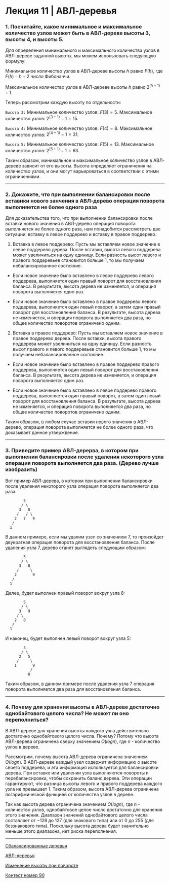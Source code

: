 # Лекция 11 | АВЛ-деревья

### 1. Посчитайте, какое минимальное и максимальное количество узлов может быть в АВЛ-дереве высоты 3, высоты 4, и высоты 5.

Для определения минимального и максимального количества узлов в АВЛ-дереве заданной высоты, мы можем использовать следующую формулу:

Минимальное количество узлов в АВЛ-дереве высоты $h$ равно $F(h)$, где $F(h) - h+2$ число Фибоначчи.

Максимальное количество узлов в АВЛ-дереве высоты $h$ равно $2^(h+1) - 1$.

Теперь рассмотрим каждую высоту по отдельности:

`Высота 3:`
Минимальное количество узлов: $F(3) = 5$.
Максимальное количество узлов: $2^(3+1) - 1 = 15$.

`Высота 4:`
Минимальное количество узлов: $F(4) = 8$.
Максимальное количество узлов: $2^(4+1) - 1 = 31$.

`Высота 5:`
Минимальное количество узлов: $F(5) = 13$.
Максимальное количество узлов: $2^(5+1) - 1 = 63$.

Таким образом, минимальное и максимальное количество узлов в АВЛ-дереве зависит от его высоты. Высота определяет ограничения на количество узлов, и они могут варьироваться в соответствии с этими ограничениями.

---

### 2. Докажите, что при выполнении балансировки после вставнки нового занчения в АВЛ-дерево операция поворота выполняется не более одного раза

Для доказательства того, что при выполнении балансировки после вставки нового значения в АВЛ-дерево операция поворота выполняется не более одного раза, нам понадобится рассмотреть две ситуации: вставку в левое поддерево и вставку в правое поддерево.

1. Вставка в левое поддерево:
Пусть мы вставляем новое значение в левое поддерево дерева. После вставки, высота левого поддерева может увеличиться на одну единицу. Если разность высот левого и правого поддеревьев становится больше 1, то мы получаем небалансированное состояние.

+ Если новое значение было вставлено в левое поддерево левого поддерева, выполняется один правый поворот для восстановления баланса. В результате, высота дерева не изменяется, и операция поворота выполняется один раз.

+ Если новое значение было вставлено в правое поддерево левого поддерева, выполняется один левый поворот, а затем один правый поворот для восстановления баланса. В результате, высота дерева не изменяется, и операция поворота выполняется два раза, но общее количество поворотов ограничено одним.

2. Вставка в правое поддерево:
Пусть мы вставляем новое значение в правое поддерево дерева. После вставки, высота правого поддерева может увеличиться на одну единицу. Если разность высот правого и левого поддеревьев становится больше 1, то мы получаем небалансированное состояние.

+ Если новое значение было вставлено в правое поддерево правого поддерева, выполняется один левый поворот для восстановления баланса. В результате, высота дерева не изменяется, и операция поворота выполняется один раз.

+ Если новое значение было вставлено в левое поддерево правого поддерева, выполняется один правый поворот, а затем один левый поворот для восстановления баланса. В результате, высота дерева не изменяется, и операция поворота выполняется два раза, но общее количество поворотов ограничено одним.

Таким образом, в любом случае вставки нового значения в АВЛ-дерево, операция поворота выполняется не более одного раза, что доказывает данное утверждение.

---

### 3. Приведите пример АВЛ-дерерва, в котором при выполнении балансировки после удаления некоторого узла операция поворота выполняется два раза. (Дерево лучше изобразить)

Вот пример АВЛ-дерева, в котором при выполнении балансировки после удаления некоторого узла операция поворота выполняется два раза:

```
        5
       / \
      3   8
     /   / \
    2   7   9
   /
  1

```
В данном примере, если мы удалим узел со значением 7, то произойдет двукратная операция поворота для восстановления баланса. После удаления узла 7, дерево станет выглядеть следующим образом:
```
        5
       / \
      3   8
     /     \
    2       9
   /
  1
```
Далее, будет выполнен правый поворот вокруг узла 8:
```
        5
       / \
      3   9
     / \
    2   8
   /
  1
```
И наконец, будет выполнен левый поворот вокруг узла 5:
```
        3
       / \
      2   5
     /     \
    1       9
           /
          8
```
Таким образом, в данном примере после удаления узла 7 операция поворота выполняется два раза для восстановления баланса.


---

### 4. Почему для хранения высоты в АВЛ-дереве достаточно однобайтового целого числа? Не может ли оно переполниться? 

В АВЛ-дереве для хранения высоты каждого узла действительно достаточно однобайтового целого числа. Почему? Потому что высота АВЛ-дерева ограничена сверху значением $O(log n)$, где $n$ - количество узлов в дереве.

Рассмотрим, почему высота АВЛ-дерева ограничена значением $O(log n)$. В АВЛ-дереве каждый узел содержит информацию о высоте своего поддерева, и эта информация используется для балансировки дерева. При вставке или удалении узла выполняются повороты и перебалансировка, чтобы сохранить баланс дерева. Эти операции гарантируют, что разница высоты левого и правого поддерева каждого узла не превышает $1$. Таким образом, высота АВЛ-дерева ограничена логарифмической функцией от количества узлов в дереве.

Так как высота дерева ограничена значением $O(log n)$, где $n$ - количество узлов, однобайтовое целое число достаточно для хранения этого значения. Диапазон значений однобайтового целого числа составляет от $-128$ до $127$ (для знакового типа) или от $0$ до $255$ (для беззнакового типа). Поскольку высота дерева будет значительно меньше этого диапазона, нет риска переполнения.

---

[Сбалансированные деревья](https://youtu.be/w0Y3tWPcbyg)

[АВЛ-деревья](https://youtu.be/gJSg6DizT2U)

[Изменение высоты при повороте](https://youtu.be/P8MvUmrGFQY)

[Контест номер 90](http://olymp.isu.ru/cgi-bin/new-client?contest_id=90&locale_id=1)
